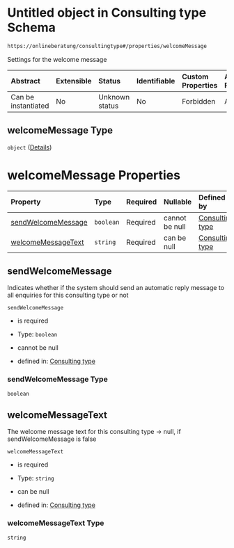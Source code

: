 # Untitled object in Consulting type Schema

```txt
https://onlineberatung/consultingtype#/properties/welcomeMessage
```

Settings for the welcome message

| Abstract            | Extensible | Status         | Identifiable | Custom Properties | Additional Properties | Access Restrictions | Defined In                                                           |
| :------------------ | :--------- | :------------- | :----------- | :---------------- | :-------------------- | :------------------ | :------------------------------------------------------------------- |
| Can be instantiated | No         | Unknown status | No           | Forbidden         | Allowed               | none                | [consulting-type.json*](consulting-type.json "open original schema") |

## welcomeMessage Type

`object` ([Details](consulting-type-properties-welcomemessage.md))

# welcomeMessage Properties

| Property                                  | Type      | Required | Nullable       | Defined by                                                                                                                                                                                     |
| :---------------------------------------- | :-------- | :------- | :------------- | :--------------------------------------------------------------------------------------------------------------------------------------------------------------------------------------------- |
| [sendWelcomeMessage](#sendwelcomemessage) | `boolean` | Required | cannot be null | [Consulting type](consulting-type-properties-welcomemessage-properties-sendwelcomemessage.md "https://onlineberatung/consultingtype#/properties/welcomeMessage/properties/sendWelcomeMessage") |
| [welcomeMessageText](#welcomemessagetext) | `string`  | Required | can be null    | [Consulting type](consulting-type-properties-welcomemessage-properties-welcomemessagetext.md "https://onlineberatung/consultingtype#/properties/welcomeMessage/properties/welcomeMessageText") |

## sendWelcomeMessage

Indicates whether if the system should send an automatic reply message to all enquiries for this consulting type or not

`sendWelcomeMessage`

*   is required

*   Type: `boolean`

*   cannot be null

*   defined in: [Consulting type](consulting-type-properties-welcomemessage-properties-sendwelcomemessage.md "https://onlineberatung/consultingtype#/properties/welcomeMessage/properties/sendWelcomeMessage")

### sendWelcomeMessage Type

`boolean`

## welcomeMessageText

The welcome message text for this consulting type -> null, if sendWelcomeMessage is false

`welcomeMessageText`

*   is required

*   Type: `string`

*   can be null

*   defined in: [Consulting type](consulting-type-properties-welcomemessage-properties-welcomemessagetext.md "https://onlineberatung/consultingtype#/properties/welcomeMessage/properties/welcomeMessageText")

### welcomeMessageText Type

`string`
